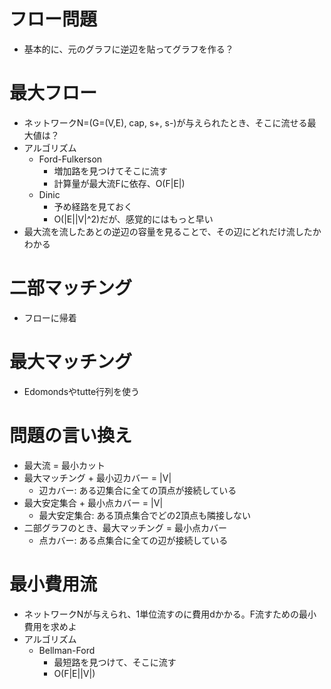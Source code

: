 # フロー問題
- 基本的に、元のグラフに逆辺を貼ってグラフを作る？

# 最大フロー
- ネットワークN=(G=(V,E), cap, s+, s-)が与えられたとき、そこに流せる最大値は？
- アルゴリズム
    - Ford-Fulkerson
        - 増加路を見つけてそこに流す
        - 計算量が最大流Fに依存、O(F|E|)
    - Dinic
        - 予め経路を見ておく
        - O(|E||V|^2)だが、感覚的にはもっと早い
- 最大流を流したあとの逆辺の容量を見ることで、その辺にどれだけ流したかわかる

# 二部マッチング
- フローに帰着

# 最大マッチング
- Edomondsやtutte行列を使う

# 問題の言い換え
- 最大流 = 最小カット
- 最大マッチング + 最小辺カバー = |V|
    - 辺カバー: ある辺集合に全ての頂点が接続している
- 最大安定集合 + 最小点カバー = |V|
    - 最大安定集合: ある頂点集合でどの2頂点も隣接しない
- 二部グラフのとき、最大マッチング = 最小点カバー
    - 点カバー: ある点集合に全ての辺が接続している

# 最小費用流
- ネットワークNが与えられ、1単位流すのに費用dかかる。F流すための最小費用を求めよ
- アルゴリズム
    - Bellman-Ford
        - 最短路を見つけて、そこに流す
        - O(F|E||V|)
